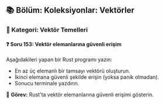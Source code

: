 ## 📚 Bölüm: Koleksiyonlar: Vektörler  
### 🔹 Kategori: Vektör Temelleri  
#### ❓ Soru 153: Vektör elemanlarına güvenli erişim

Aşağıdakileri yapan bir Rust programı yazın:

- En az üç elemanlı bir tamsayı vektörü oluşturun.
- İkinci elemana güvenli şekilde erişin (yoksa panik olmadan).
- Sonucu terminale yazdırın.

🔧 **Görev:** Rust'ta vektör elemanlarına güvenli erişimi gösterin.
